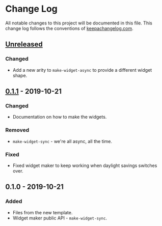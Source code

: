 # Change Log
All notable changes to this project will be documented in this file. This change log follows the conventions of [keepachangelog.com](http://keepachangelog.com/).

## [Unreleased]
### Changed
- Add a new arity to `make-widget-async` to provide a different widget shape.

## [0.1.1] - 2019-10-21
### Changed
- Documentation on how to make the widgets.

### Removed
- `make-widget-sync` - we're all async, all the time.

### Fixed
- Fixed widget maker to keep working when daylight savings switches over.

## 0.1.0 - 2019-10-21
### Added
- Files from the new template.
- Widget maker public API - `make-widget-sync`.

[Unreleased]: https://github.com/your-name/geomatikk-project/compare/0.1.1...HEAD
[0.1.1]: https://github.com/your-name/geomatikk-project/compare/0.1.0...0.1.1
